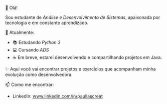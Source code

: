 👋 Olá!

Sou estudante de *Análise e Desenvolvimento de Sistemas*, apaixonada por tecnologia e em constante aprendizado.

🎯 Atualmente:
- 📚 Estudando *Python 3*
- 💻 Cursando *ADS*
- ☕ Em breve, estarei desenvolvendo e compartilhando projetos em Java.
  
✨ Aqui você vai encontrar projetos e exercícios que acompanham minha evolução como desenvolvedora.

📫 Como me encontrar:
- LinkedIn: www.linkedin.com/in/paullascreat
